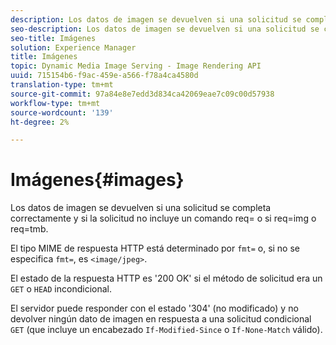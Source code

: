 ```yaml
---
description: Los datos de imagen se devuelven si una solicitud se completa correctamente y si la solicitud no incluye un comando req= o si req=img o req=tmb.
seo-description: Los datos de imagen se devuelven si una solicitud se completa correctamente y si la solicitud no incluye un comando req= o si req=img o req=tmb.
seo-title: Imágenes
solution: Experience Manager
title: Imágenes
topic: Dynamic Media Image Serving - Image Rendering API
uuid: 715154b6-f9ac-459e-a566-f78a4ca4580d
translation-type: tm+mt
source-git-commit: 97a84e8e7edd3d834ca42069eae7c09c00d57938
workflow-type: tm+mt
source-wordcount: '139'
ht-degree: 2%

---
```



# Imágenes{#images}

Los datos de imagen se devuelven si una solicitud se completa correctamente y si la solicitud no incluye un comando req= o si req=img o req=tmb.

El tipo MIME de respuesta HTTP está determinado por `fmt=` o, si no se especifica `fmt=`, es `<image/jpeg>`.

El estado de la respuesta HTTP es &#39;200 OK&#39; si el método de solicitud era un `GET` o `HEAD` incondicional.

El servidor puede responder con el estado &#39;304&#39; (no modificado) y no devolver ningún dato de imagen en respuesta a una solicitud condicional `GET` (que incluye un encabezado `If-Modified-Since` o `If-None-Match` válido).

